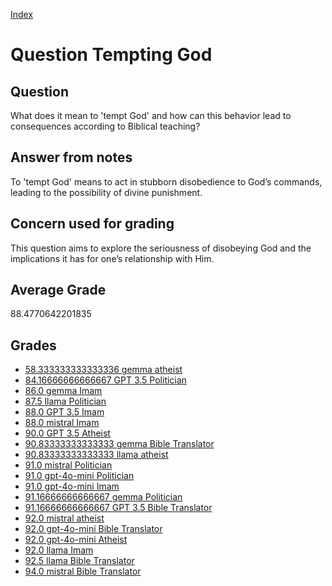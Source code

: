
[Index](../../index.md)
# Question Tempting God
## Question
What does it mean to 'tempt God' and how can this behavior lead to consequences according to Biblical teaching?

## Answer from notes
To 'tempt God' means to act in stubborn disobedience to God’s commands, leading to the possibility of divine punishment.

## Concern used for grading
This question aims to explore the seriousness of disobeying God and the implications it has for one’s relationship with Him.

## Average Grade
88.4770642201835

## Grades
 * [58.333333333333336 gemma atheist](../answers/gemma_atheist/Tempting_God.md)
 * [84.16666666666667 GPT 3.5 Politician](../answers/GPT_3.5_Politician/Tempting_God.md)
 * [86.0 gemma Imam](../answers/gemma_Imam/Tempting_God.md)
 * [87.5 llama Politician](../answers/llama_Politician/Tempting_God.md)
 * [88.0 GPT 3.5 Imam](../answers/GPT_3.5_Imam/Tempting_God.md)
 * [88.0 mistral Imam](../answers/mistral_Imam/Tempting_God.md)
 * [90.0 GPT 3.5 Atheist](../answers/GPT_3.5_Atheist/Tempting_God.md)
 * [90.83333333333333 gemma Bible Translator](../answers/gemma_Bible_Translator/Tempting_God.md)
 * [90.83333333333333 llama atheist](../answers/llama_atheist/Tempting_God.md)
 * [91.0 mistral Politician](../answers/mistral_Politician/Tempting_God.md)
 * [91.0 gpt-4o-mini Politician](../answers/gpt-4o-mini_Politician/Tempting_God.md)
 * [91.0 gpt-4o-mini Imam](../answers/gpt-4o-mini_Imam/Tempting_God.md)
 * [91.16666666666667 gemma Politician](../answers/gemma_Politician/Tempting_God.md)
 * [91.16666666666667 GPT 3.5 Bible Translator](../answers/GPT_3.5_Bible_Translator/Tempting_God.md)
 * [92.0 mistral atheist](../answers/mistral_atheist/Tempting_God.md)
 * [92.0 gpt-4o-mini Bible Translator](../answers/gpt-4o-mini_Bible_Translator/Tempting_God.md)
 * [92.0 gpt-4o-mini Atheist](../answers/gpt-4o-mini_Atheist/Tempting_God.md)
 * [92.0 llama Imam](../answers/llama_Imam/Tempting_God.md)
 * [92.5 llama Bible Translator](../answers/llama_Bible_Translator/Tempting_God.md)
 * [94.0 mistral Bible Translator](../answers/mistral_Bible_Translator/Tempting_God.md)
